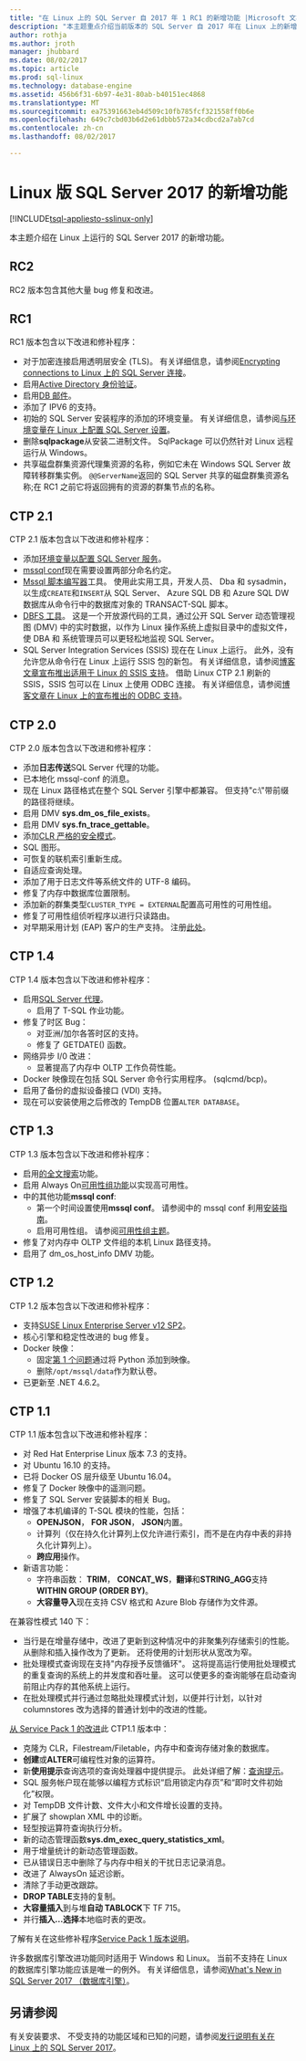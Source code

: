 ```yaml
---
title: "在 Linux 上的 SQL Server 自 2017 年 1 RC1 的新增功能 |Microsoft 文档"
description: "本主题重点介绍当前版本的 SQL Server 自 2017 年在 Linux 上的新增功能。"
author: rothja
ms.author: jroth
manager: jhubbard
ms.date: 08/02/2017
ms.topic: article
ms.prod: sql-linux
ms.technology: database-engine
ms.assetid: 456b6f31-6b97-4e31-80ab-b40151ec4868
ms.translationtype: MT
ms.sourcegitcommit: ea75391663eb4d509c10fb785fcf321558ff0b6e
ms.openlocfilehash: 649c7cbd03b6d2e61dbbb572a34cdbcd2a7ab7cd
ms.contentlocale: zh-cn
ms.lasthandoff: 08/02/2017

---
```

# <a name="whats-new-for-sql-server-2017-on-linux"></a>Linux 版 SQL Server 2017 的新增功能

[!INCLUDE[tsql-appliesto-sslinux-only](../../docs/includes/tsql-appliesto-sslinux-only.md)]

本主题介绍在 Linux 上运行的 SQL Server 2017 的新增功能。

## <a name="rc2"></a>RC2

RC2 版本包含其他大量 bug 修复和改进。

## <a name="rc1"></a>RC1

RC1 版本包含以下改进和修补程序：

- 对于加密连接启用透明层安全 (TLS)。 有关详细信息，请参阅[Encrypting connections to Linux 上的 SQL Server 连接](sql-server-linux-encrypted-connections.md)。
- 启用[Active Directory 身份验证](sql-server-linux-active-directory-authentication.md)。
- 启用[DB 邮件](../relational-databases/database-mail/database-mail.md)。
- 添加了 IPV6 的支持。
- 初始的 SQL Server 安装程序的添加的环境变量。 有关详细信息，请参阅[与环境变量在 Linux 上配置 SQL Server 设置](sql-server-linux-configure-environment-variables.md)。
- 删除**sqlpackage**从安装二进制文件。 SqlPackage 可以仍然针对 Linux 远程运行从 Windows。
- 共享磁盘群集资源代理集资源的名称，例如它未在 Windows SQL Server 故障转移群集实例。 `@@ServerName`返回的 SQL Server 共享的磁盘群集资源名称;在 RC1 之前它将返回拥有的资源的群集节点的名称。

## <a name="ctp-21"></a>CTP 2.1

CTP 2.1 版本包含以下改进和修补程序：

- 添加[环境变量以配置 SQL Server 服务](sql-server-linux-configure-environment-variables.md)。
- [mssql conf](sql-server-linux-configure-mssql-conf.md)现在需要设置两部分命名约定。
- [Mssql 脚本编写器](https://github.com/Microsoft/sql-xplat-cli)工具。 使用此实用工具，开发人员、 Dba 和 sysadmin，以生成`CREATE`和`INSERT`从 SQL Server、 Azure SQL DB 和 Azure SQL DW 数据库从命令行中的数据库对象的 TRANSACT-SQL 脚本。
- [DBFS 工具](https://github.com/Microsoft/dbfs)。 这是一个开放源代码的工具，通过公开 SQL Server 动态管理视图 (DMV) 中的实时数据，以作为 Linux 操作系统上虚拟目录中的虚拟文件，使 DBA 和 系统管理员可以更轻松地监视 SQL Server。
- SQL Server Integration Services (SSIS) 现在在 Linux 上运行。 此外，没有允许您从命令行在 Linux 上运行 SSIS 包的新包。 有关详细信息，请参阅[博客文章宣布推出适用于 Linux 的 SSIS 支持](https://blogs.msdn.microsoft.com/ssis/2017/05/17/ssis-helsinki-is-available-in-sql-server-vnext-ctp2-1/)。 借助 Linux CTP 2.1 刷新的 SSIS，SSIS 包可以在 Linux 上使用 ODBC 连接。 有关详细信息，请参阅[博客文章在 Linux 上的宣布推出的 ODBC 支持](https://blogs.msdn.microsoft.com/ssis/2017/06/16/odbc-is-supported-in-ssis-on-linux-ssis-helsinki-ctp2-1-refresh/)。

## <a name="ctp-20"></a>CTP 2.0

CTP 2.0 版本包含以下改进和修补程序：

- 添加**日志传送**SQL Server 代理的功能。
- 已本地化 mssql-conf 的消息。
- 现在 Linux 路径格式在整个 SQL Server 引擎中都兼容。 但支持"c:\\"带前缀的路径将继续。
- 启用 DMV **sys.dm_os_file_exists**。
- 启用 DMV **sys.fn_trace_gettable**。
- 添加[CLR 严格的安全模式](/sql/database-engine/configure-windows/clr-strict-security)。
- SQL 图形。
- 可恢复的联机索引重新生成。
- 自适应查询处理。
- 添加了用于日志文件等系统文件的 UTF-8 编码。
- 修复了内存中数据库位置限制。 
- 添加新的群集类型`CLUSTER_TYPE = EXTERNAL`配置高可用性的可用性组。
- 修复了可用性组侦听程序以进行只读路由。
- 对早期采用计划 (EAP) 客户的生产支持。 注册[此处](http://aka.ms/eapsignup)。

## <a name="ctp-14"></a>CTP 1.4

CTP 1.4 版本包含以下改进和修补程序：

- 启用[SQL Server 代理](sql-server-linux-setup-sql-agent.md)。
  - 启用了 T-SQL 作业功能。
- 修复了时区 Bug：
  - 对亚洲/加尔各答时区的支持。
  - 修复了 GETDATE() 函数。
- 网络异步 I/0 改进：
  - 显著提高了内存中 OLTP 工作负荷性能。
- Docker 映像现在包括 SQL Server 命令行实用程序。 (sqlcmd/bcp)。
- 启用了备份的虚拟设备接口 (VDI) 支持。
- 现在可以安装使用之后修改的 TempDB 位置`ALTER DATABASE`。

## <a name="ctp-13"></a>CTP 1.3

CTP 1.3 版本包含以下改进和修补程序：

- 启用[的全文搜索](sql-server-linux-setup-full-text-search.md)功能。
- 启用 Always On[可用性组功能](sql-server-linux-availability-group-overview.md)以实现高可用性。
- 中的其他功能**mssql conf**:
  - 第一个时间设置使用**mssql conf**。 请参阅中的 mssql conf 利用[安装指南](sql-server-linux-setup.md#platforms)。
  - 启用可用性组。 请参阅[可用性组主题](sql-server-linux-availability-group-overview.md)。
- 修复了对内存中 OLTP 文件组的本机 Linux 路径支持。
- 启用了 dm_os_host_info DMV 功能。

## <a name="ctp-12"></a>CTP 1.2

CTP 1.2 版本包含以下改进和修补程序：

- 支持[SUSE Linux Enterprise Server v12 SP2](quickstart-install-connect-suse.md)。
- 核心引擎和稳定性改进的 bug 修复。
- Docker 映像： 
  - 固定[第 1 个问题](https://github.com/Microsoft/mssql-docker/issues/1)通过将 Python 添加到映像。
  - 删除`/opt/mssql/data`作为默认卷。
- 已更新至 .NET 4.6.2。

## <a name="ctp-11"></a>CTP 1.1

CTP 1.1 版本包含以下改进和修补程序：

- 对 Red Hat Enterprise Linux 版本 7.3 的支持。
- 对 Ubuntu 16.10 的支持。
- 已将 Docker OS 层升级至 Ubuntu 16.04。
- 修复了 Docker 映像中的遥测问题。
- 修复了 SQL Server 安装脚本的相关 Bug。
- 增强了本机编译的 T-SQL 模块的性能，包括：
  - **OPENJSON**， **FOR JSON**， **JSON**内置。
  - 计算列（仅在持久化计算列上仅允许进行索引，而不是在内存中表的非持久化计算列上）。
  - **跨应用**操作。
- 新语言功能：
  - 字符串函数： **TRIM**， **CONCAT_WS**，**翻译**和**STRING_AGG**支持**WITHIN GROUP (ORDER BY)**。
  - **大容量导入**现在支持 CSV 格式和 Azure Blob 存储作为文件源。

在兼容性模式 140 下：

- 当行是在增量存储中，改进了更新到这种情况中的非聚集列存储索引的性能。 从删除和插入操作改为了更新。 还将使用的计划形状从宽改为窄。
- 批处理模式查询现在支持"内存授予反馈循环"。 这将提高运行使用批处理模式的重复查询的系统上的并发度和吞吐量。 这可以使更多的查询能够在启动查询前阻止内存的其他系统上运行。
- 在批处理模式并行通过忽略批处理模式计划，以便并行计划，以针对 columnstores 改为选择的普通计划中的改进的性能。 

[从 Service Pack 1 的改进](https://blogs.msdn.microsoft.com/sqlreleaseservices/sql-server-2016-service-pack-1-sp1-released/)此 CTP1.1 版本中：
- 克隆为 CLR，Filestream/Filetable，内存中和查询存储对象的数据库。
- **创建**或**ALTER**可编程性对象的运算符。
- 新**使用提示**查询选项的查询处理器中提供提示。 此处详细了解：[查询提示](https://msdn.microsoft.com/en-us/library/ms181714.aspx)。
- SQL 服务帐户现在能够以编程方式标识“启用锁定内存页”和“即时文件初始化”权限。
- 对 TempDB 文件计数、文件大小和文件增长设置的支持。
- 扩展了 showplan XML 中的诊断。
- 轻型按运算符查询执行分析。
- 新的动态管理函数**sys.dm_exec_query_statistics_xml**。
- 用于增量统计的新动态管理函数。
- 已从错误日志中删除了与内存中相关的干扰日志记录消息。
- 改进了 AlwaysOn 延迟诊断。
- 清除了手动更改跟踪。
- **DROP TABLE**支持的复制。
- **大容量插入**到与堆**自动 TABLOCK**下 TF 715。
- 并行**插入...选择**本地临时表的更改。

了解有关在这些修补程序[Service Pack 1 版本说明](https://blogs.msdn.microsoft.com/sqlreleaseservices/sql-server-2016-service-pack-1-sp1-released/)。

许多数据库引擎改进功能同时适用于 Windows 和 Linux。 当前不支持在 Linux 的数据库引擎功能应该是唯一的例外。 有关详细信息，请参阅[What's New in SQL Server 2017 （数据库引擎）](https://msdn.microsoft.com/library/mt775028)。

## <a name="see-also"></a>另请参阅

有关安装要求、 不受支持的功能区域和已知的问题，请参阅[发行说明有关在 Linux 上的 SQL Server 2017](sql-server-linux-release-notes.md)。

